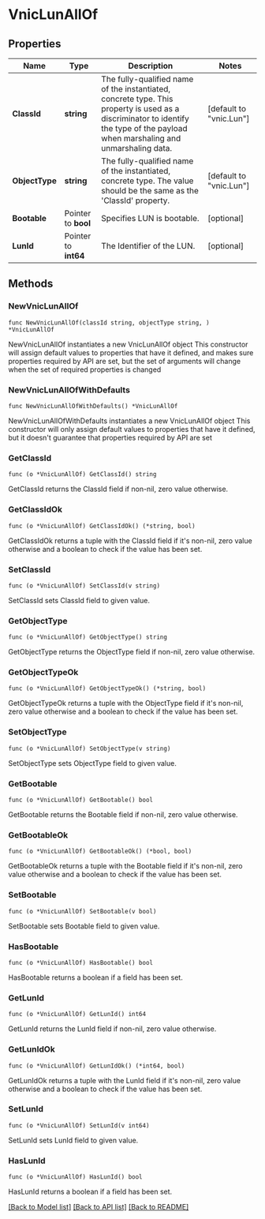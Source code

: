 # VnicLunAllOf

## Properties

Name | Type | Description | Notes
------------ | ------------- | ------------- | -------------
**ClassId** | **string** | The fully-qualified name of the instantiated, concrete type. This property is used as a discriminator to identify the type of the payload when marshaling and unmarshaling data. | [default to "vnic.Lun"]
**ObjectType** | **string** | The fully-qualified name of the instantiated, concrete type. The value should be the same as the &#39;ClassId&#39; property. | [default to "vnic.Lun"]
**Bootable** | Pointer to **bool** | Specifies LUN is bootable. | [optional] 
**LunId** | Pointer to **int64** | The Identifier of the LUN. | [optional] 

## Methods

### NewVnicLunAllOf

`func NewVnicLunAllOf(classId string, objectType string, ) *VnicLunAllOf`

NewVnicLunAllOf instantiates a new VnicLunAllOf object
This constructor will assign default values to properties that have it defined,
and makes sure properties required by API are set, but the set of arguments
will change when the set of required properties is changed

### NewVnicLunAllOfWithDefaults

`func NewVnicLunAllOfWithDefaults() *VnicLunAllOf`

NewVnicLunAllOfWithDefaults instantiates a new VnicLunAllOf object
This constructor will only assign default values to properties that have it defined,
but it doesn't guarantee that properties required by API are set

### GetClassId

`func (o *VnicLunAllOf) GetClassId() string`

GetClassId returns the ClassId field if non-nil, zero value otherwise.

### GetClassIdOk

`func (o *VnicLunAllOf) GetClassIdOk() (*string, bool)`

GetClassIdOk returns a tuple with the ClassId field if it's non-nil, zero value otherwise
and a boolean to check if the value has been set.

### SetClassId

`func (o *VnicLunAllOf) SetClassId(v string)`

SetClassId sets ClassId field to given value.


### GetObjectType

`func (o *VnicLunAllOf) GetObjectType() string`

GetObjectType returns the ObjectType field if non-nil, zero value otherwise.

### GetObjectTypeOk

`func (o *VnicLunAllOf) GetObjectTypeOk() (*string, bool)`

GetObjectTypeOk returns a tuple with the ObjectType field if it's non-nil, zero value otherwise
and a boolean to check if the value has been set.

### SetObjectType

`func (o *VnicLunAllOf) SetObjectType(v string)`

SetObjectType sets ObjectType field to given value.


### GetBootable

`func (o *VnicLunAllOf) GetBootable() bool`

GetBootable returns the Bootable field if non-nil, zero value otherwise.

### GetBootableOk

`func (o *VnicLunAllOf) GetBootableOk() (*bool, bool)`

GetBootableOk returns a tuple with the Bootable field if it's non-nil, zero value otherwise
and a boolean to check if the value has been set.

### SetBootable

`func (o *VnicLunAllOf) SetBootable(v bool)`

SetBootable sets Bootable field to given value.

### HasBootable

`func (o *VnicLunAllOf) HasBootable() bool`

HasBootable returns a boolean if a field has been set.

### GetLunId

`func (o *VnicLunAllOf) GetLunId() int64`

GetLunId returns the LunId field if non-nil, zero value otherwise.

### GetLunIdOk

`func (o *VnicLunAllOf) GetLunIdOk() (*int64, bool)`

GetLunIdOk returns a tuple with the LunId field if it's non-nil, zero value otherwise
and a boolean to check if the value has been set.

### SetLunId

`func (o *VnicLunAllOf) SetLunId(v int64)`

SetLunId sets LunId field to given value.

### HasLunId

`func (o *VnicLunAllOf) HasLunId() bool`

HasLunId returns a boolean if a field has been set.


[[Back to Model list]](../README.md#documentation-for-models) [[Back to API list]](../README.md#documentation-for-api-endpoints) [[Back to README]](../README.md)



